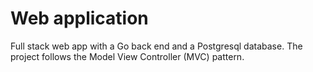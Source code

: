 # Web application
Full stack web app with a Go back end and a Postgresql database. The project follows the Model View Controller (MVC) pattern.
